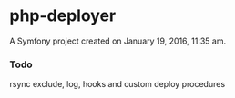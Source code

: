 php-deployer
============

A Symfony project created on January 19, 2016, 11:35 am.
### Todo
rsync exclude, log, hooks and custom deploy procedures
